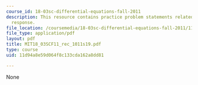 ```yaml
---
course_id: 18-03sc-differential-equations-fall-2011
description: This resource contains practice problem statements related to frequency
  response.
file_location: /coursemedia/18-03sc-differential-equations-fall-2011/11d94a8e59d064f8c133cda162a8dd81_MIT18_03SCF11_rec_1011s19.pdf
file_type: application/pdf
layout: pdf
title: MIT18_03SCF11_rec_1011s19.pdf
type: course
uid: 11d94a8e59d064f8c133cda162a8dd81

---
```

None